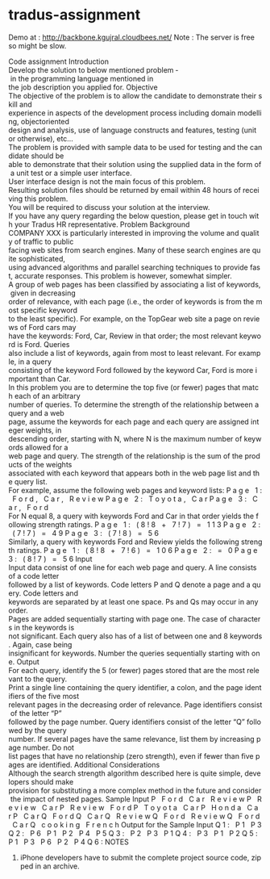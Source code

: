 tradus-assignment
=================


Demo at : http://backbone.kgujral.cloudbees.net/
Note : The server is free so might be slow.


Code assignment
Introduction
Develop the solution to below mentioned problem ­ in the programming language mentioned in
the job description you applied for.
Objective
The objective of the problem is to allow the candidate to demonstrate their skill and
experience in aspects of the development process including domain modelling, object­oriented
design and analysis, use of language constructs and features, testing (unit or otherwise), etc…
The problem is provided with sample data to be used for testing and the candidate should be
able to demonstrate that their solution using the supplied data in the form of a unit test or a
simple user interface.
User interface design is not the main focus of this problem.
Resulting solution files should be returned by email within 48 hours of receiving this problem.
You will be required to discuss your solution at the interview.
If you have any query regarding the below question, please get in touch with your Tradus HR
representative.
Problem Background
COMPANY XXX is particularly interested in improving the volume and quality of traffic to public
facing web sites from search engines. Many of these search engines are quite sophisticated,
using advanced algorithms and parallel searching techniques to provide fast, accurate
responses.
This problem is however, somewhat simpler.
A group of web pages has been classified by associating a list of keywords, given in decreasing
order of relevance, with each page (i.e., the order of keywords is from the most specific keyword
to the least specific). For example, on the TopGear web site a page on reviews of Ford cars may
have the keywords: Ford, Car, Review in that order; the most relevant keyword is Ford. Queries
also include a list of keywords, again from most to least relevant. For example, in a query
consisting of the keyword Ford followed by the keyword Car, Ford is more important than Car.
In this problem you are to determine the top five (or fewer) pages that match each of an arbitrary
number of queries. To determine the strength of the relationship between a query and a web
page, assume the keywords for each page and each query are assigned integer weights, in
descending order, starting with N, where N is the maximum number of keywords allowed for a
web page and query. The strength of the relationship is the sum of the products of the weights
associated with each keyword that appears both in the web page list and the query list.
For example, assume the following web pages and keyword lists:
P a g e   1 :   F o r d ,   C a r ,   R e v i e w
P a g e   2 :   T o y o t a ,   C a r
P a g e   3 :   C a r ,   F o r d
For N equal 8, a query with keywords Ford and Car in that order yields the following strength
ratings.
P a g e   1 :   ( 8 ! 8   +   7 ! 7 )   =   1 1 3
P a g e   2 :   ( 7 ! 7 )   =   4 9
P a g e   3 :   ( 7 ! 8 )   =   5 6
Similarly, a query with keywords Ford and Review yields the following strength ratings.
P a g e   1 :   ( 8 ! 8   +   7 ! 6 )   =   1 0 6
P a g e   2 :   =   0
P a g e   3 :   ( 8 ! 7 )   =   5 6
Input
Input data consist of one line for each web page and query. A line consists of a code letter
followed by a list of keywords. Code letters P and Q denote a page and a query. Code letters and
keywords are separated by at least one space. Ps and Qs may occur in any order.
Pages are added sequentially starting with page one. The case of characters in the keywords is
not significant. Each query also has of a list of between one and 8 keywords. Again, case being
insignificant for keywords. Number the queries sequentially starting with one.
Output
For each query, identify the 5 (or fewer) pages stored that are the most relevant to the query.
Print a single line containing the query identifier, a colon, and the page identifiers of the five most
relevant pages in the decreasing order of relevance. Page identifiers consist of the letter “P”
followed by the page number. Query identifiers consist of the letter “Q” followed by the query
number. If several pages have the same relevance, list them by increasing page number. Do not
list pages that have no relationship (zero strength), even if fewer than five pages are identified.
Additional Considerations
Although the search strength algorithm described here is quite simple, developers should make
provision for substituting a more complex method in the future and consider the impact of nested
pages.
Sample Input
P   F o r d   C a r   R e v i e w
P   R e v i e w   C a r
P   R e v i e w   F o r d
P   T o y o t a   C a r
P   H o n d a   C a r
P   C a r
Q   F o r d
Q   C a r
Q   R e v i e w
Q   F o r d   R e v i e w
Q   F o r d   C a r
Q   c o o k i n g   F r e n c h
Output for the Sample Input
Q 1 :   P 1   P 3
Q 2 :   P 6   P 1   P 2   P 4   P 5
Q 3 :   P 2   P 3   P 1
Q 4 :   P 3   P 1   P 2
Q 5 :   P 1   P 3   P 6   P 2   P 4
Q 6 :
NOTES
1. iPhone developers have to submit the complete project source code, zipped in an
archive.
